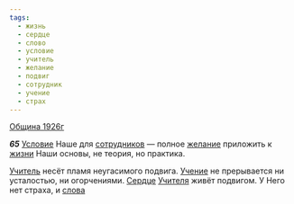 ```yaml
---
tags:
  - жизнь
  - сердце
  - слово
  - условие
  - учитель
  - желание
  - подвиг
  - сотрудник
  - учение
  - страх
---
```


[Община 1926г](/agni/1926)

___65___
[Условие](/tag/#условие) Наше для [сотрудников](/tag/#сотрудник) — полное [желание](/tag/#желание) приложить к [жизни](/tag/#жизнь) Наши основы, не теория, но практика.   

[Учитель](/tag/#учитель) несёт пламя неугасимого подвига. [Учение](/tag/#учение) не прерывается ни усталостью, ни огорчениями. [Сердце](/tag/#сердце) [Учителя](/tag/#учитель) живёт подвигом. У Него нет страха, и [слова](/tag/#слово) 